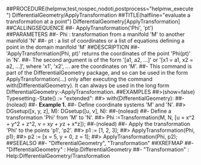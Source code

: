 ##PROCEDURE(helpmw,test,nospec,nodoti,postprocess="helpmw_execute") DifferentialGeometry/ApplyTransformation
##TITLE(halfline="evaluate a transformation at a point") DifferentialGeometry[ApplyTransformation]
##CALLINGSEQUENCE
##- ApplyTransformation('Phi', 'pt')
##PARAMETERS
##- Phi : transformation from a manifold 'M' to another manifold 'N'
##- pt : a list of coordinates or a list of equations defining a point in the domain manifold 'M'
##DESCRIPTION
##- 'ApplyTransformation(Phi, pt)' returns the coordinates of the point 'Phi(pt)' in 'N'.
##- The second argument is of the form '[a1, a2, ...]' or '[x1 = a1, x2 = a2, ...]', where 'x1', 'x2', ... are the coordinates on 'M'.
##- This command is part of the DifferentialGeometry package, and so can be used in the form ApplyTransformation(...) only after executing the command with(DifferentialGeometry).  It can always be used in the long form DifferentialGeometry:-ApplyTransformation.
##EXAMPLES
##>(show=false) Typesetting:-State() := "extended":
##> with(DifferentialGeometry):
##-(nolead)
##- **Example 1.** 
##- Define coordinate systems 'M' and 'N'.
##> DGsetup([x, y, z], M): DGsetup([u, v], N):
##-(nolead) 
##- Define a transformation 'Phi' from 'M' to 'N'.
##> Phi :=Transformation(M, N, [u = x^2 + y^2 + z^2, v = x*y + y*z + x*z]);
##-(nolead) 
##- Apply the transformation 'Phi' to the points 'p1', 'p2'.
##> p1 := [1, 2, 3];
##> ApplyTransformation(Phi, p1);
##> p2 := [x = 5, y = 0, z = 1];
##> ApplyTransformation(Phi, p2);
##SEEALSO
##- "DifferentialGeometry", "Transformation"
##XREFMAP
##- "DifferentialGeometry" : Help:DifferentialGeometry
##- "Transformation" : Help:DifferentialGeometry/Transformation
